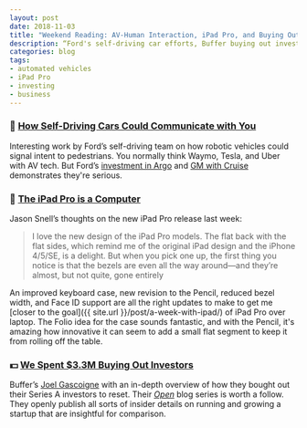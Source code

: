 ```yaml
---
layout: post
date: 2018-11-03
title: "Weekend Reading: AV-Human Interaction, iPad Pro, and Buying Out Investors"
description: “Ford's self-driving car efforts, Buffer buying out investors, and thoughts on the new iPad Pro.”
categories: blog
tags:
- automated vehicles
- iPad Pro
- investing
- business
---
```


### 🚙 [How Self-Driving Cars Could Communicate with You](https://medium.com/self-driven/how-self-driving-cars-could-communicate-with-you-in-the-future-e814d276937f "How Self-Driving Cars Could Communicate with You")

Interesting work by Ford’s self-driving team on how robotic vehicles could signal intent to pedestrians. You normally think Waymo, Tesla, and Uber with AV tech. But Ford’s [investment in Argo](https://www.theverge.com/2017/8/16/16155254/argo-ai-ford-self-driving-car-autonomous "Ford + Argo") and [GM with Cruise](https://techcrunch.com/2018/05/31/gms-cruise-gets-2-25b-from-softbanks-vision-fund-1-1b-from-gm/ "Cruise Automation") demonstrates they're serious.

### 📲 [The iPad Pro is a Computer](https://sixcolors.com/post/2018/10/brooklyn-event-impressions-the-ipad-pro-is-a-computer/ "iPad Pro Event")

Jason Snell’s thoughts on the new iPad Pro release last week:

> I love the new design of the iPad Pro models. The flat back with the flat sides, which remind me of the original iPad design and the iPhone 4/5/SE, is a delight. But when you pick one up, the first thing you notice is that the bezels are even all the way around—and they’re almost, but not quite, gone entirely

An improved keyboard case, new revision to the Pencil, reduced bezel width, and Face ID support are all the right updates to make to get me [closer to the goal]({{ site.url }}/post/a-week-with-ipad/) of iPad Pro over laptop. The Folio idea for the case sounds fantastic, and with the Pencil, it's amazing how innovative it can seem to add a small flat segment to keep it from rolling off the table.

### 💵 [We Spent $3.3M Buying Out Investors](https://open.buffer.com/buying-out-investors/ "Buffer Buying Out Investors")

Buffer’s [Joel Gascoigne](https://twitter.com/joelgascoigne "Joel Gascoigne") with an in-depth overview of how they bought out their Series A investors to reset. Their _[Open](https://open.buffer.com/ "Buffer Open")_ blog series is worth a follow. They openly publish all sorts of insider details on running and growing a startup that are insightful for comparison.